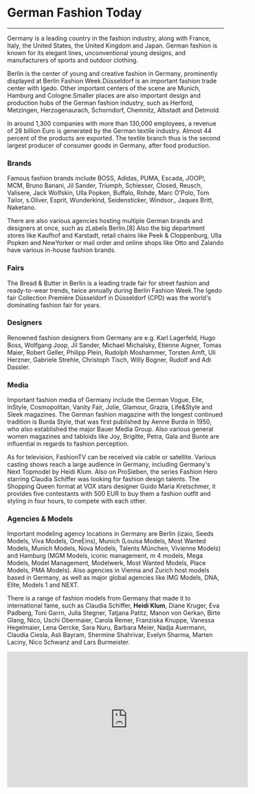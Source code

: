 <h1> German Fashion Today</h1>
<hr>
<p>Germany is a leading country in the fashion industry, along with France, Italy, the United States, the United Kingdom and Japan. German fashion is known for its elegant lines, unconventional young designs, and manufacturers of sports and outdoor clothing.<p>
<p>Berlin is the center of young and creative fashion in Germany, prominently displayed at Berlin Fashion Week.Düsseldorf is an important fashion trade center with Igedo. Other important centers of the scene are Munich, Hamburg and Cologne.Smaller places are also important design and production hubs of the German fashion industry, such as Herford, Metzingen, Herzogenaurach, Schorndorf, Chemnitz, Albstadt and Detmold.</p>
<p>In around 1,300 companies with more than 130,000 employees, a revenue of 28 billion Euro is generated by the German textile industry. Almost 44 percent of the products are exported. The textile branch thus is the second largest producer of consumer goods in Germany, after food production.</p>
  <h3>Brands</h3>
<p>Famous fashion brands include BOSS, Adidas, PUMA, Escada, JOOP!, MCM, Bruno Banani, Jil Sander, Triumph, Schiesser, Closed, Reusch, Valisere, Jack Wolfskin, Ulla Popken, Buffalo, Rohde, Marc O'Polo, Tom Tailor, s.Oliver, Esprit, Wunderkind, Seidensticker, Windsor., Jaques Britt, Naketano.

There are also various agencies hosting multiple German brands and designers at once, such as zLabels Berlin.[8] Also the big department stores like Kaufhof and Karstadt, retail chains like Peek & Cloppenburg, Ulla Popken and NewYorker or mail order and online shops like Otto and Zalando have various in-house fashion brands.</p>
<h3> Fairs </h3>
<p> The Bread & Butter in Berlin is a leading trade fair for street fashion and ready-to-wear trends, twice annually during Berlin Fashion Week.The Igedo fair Collection Premiére Düsseldorf in Düsseldorf (CPD) was the world's dominating fashion fair for years.</p>
<h3>Designers </h3>
<p> Renowned fashion designers from Germany are e.g. Karl Lagerfeld, Hugo Boss, Wolfgang Joop, Jil Sander, Michael Michalsky, Etienne Aigner, Tomas Maier, Robert Geller, Philipp Plein, Rudolph Moshammer, Torsten Amft, Uli Herzner, Gabriele Strehle, Christoph Tisch, Willy Bogner, Rudolf and Adi Dassler.</p>
<h3> Media </h3>
<p>Important fashion media of Germany include the German Vogue, Elle, InStyle, Cosmopolitan, Vanity Fair, Jolie, Glamour, Grazia, Life&Style and Sleek magazines. The German fashion magazine with the longest continued tradition is Burda Style, that was first published by Aenne Burda in 1950, who also established the major Bauer Media Group. Also various general women magazines and tabloids like Joy, Brigitte, Petra, Gala and Bunte are influential in regards to fashion perception.</p>
<p>As for television, FashionTV can be received via cable or satellite. Various casting shows reach a large audience in Germany, including Germany's Next Topmodel by Heidi Klum. Also on ProSieben, the series Fashion Hero starring Claudia Schiffer was looking for fashion design talents. The Shopping Queen format at VOX stars designer Guido Maria Kretschmer, it provides five contestants with 500 EUR to buy them a fashion outfit and styling in four hours, to compete with each other.</p>
<h3> Agencies & Models </h3>
<p>Important modeling agency locations in Germany are Berlin (izaio, Seeds Models, Viva Models, OneEins), Munich (Louisa Models, Most Wanted Models, Munich Models, Nova Models, Talents München, Vivienne Models) and Hamburg (MGM Models, iconic management, m 4 models, Mega Models, Model Management, Modelwerk, Most Wanted Models, Place Models, PMA Models). Also agencies in Vienna and Zurich host models based in Germany, as well as major global agencies like IMG Models, DNA, Elite, Models 1 and NEXT.</p>
<p>There is a range of fashion models from Germany that made it to international fame, such as Claudia Schiffer, <strong>Heidi Klum</strong>, Diane Kruger, Eva Padberg, Toni Garrn, Julia Stegner, Tatjana Patitz, Manon von Gerkan, Birte Glang, Nico, Uschi Obermaier, Carola Remer, Franziska Knuppe, Vanessa Hegelmaier, Lena Gercke, Sara Nuru, Barbara Meier, Nadja Auermann, Claudia Ciesla, Aslı Bayram, Shermine Shahrivar, Evelyn Sharma, Marten Laciny, Nico Schwanz and Lars Burmeister.</p>
<iframe width="560" height="315" src="https://www.youtube.com/embed/7oxwDQxDEIE" frameborder="0" allow="accelerometer; autoplay; encrypted-media; gyroscope; picture-in-picture" allowfullscreen></iframe>
